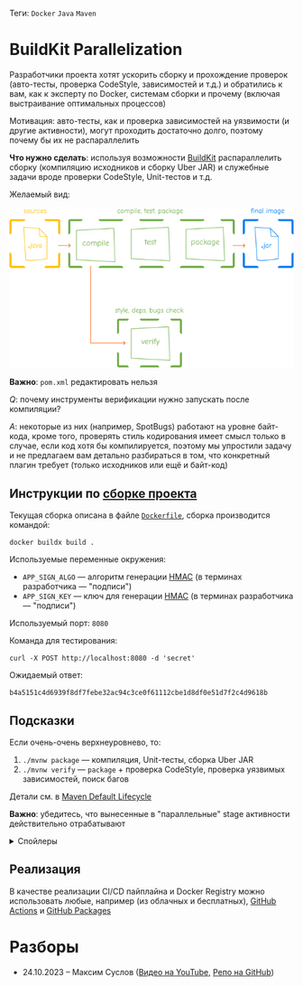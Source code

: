 Теги: `Docker` `Java` `Maven`

# BuildKit Parallelization

Разработчики проекта хотят ускорить сборку и прохождение проверок (авто-тесты, проверка CodeStyle, зависимостей и т.д.) и обратились к вам, как к эксперту по Docker, системам сборки и прочему (включая выстраивание оптимальных процессов)

Мотивация: авто-тесты, как и проверка зависимостей на уязвимости (и другие активности), могут проходить достаточно долго, поэтому почему бы их не распараллелить

**Что нужно сделать**: используя возможности [BuildKit](https://docs.docker.com/build/buildkit/) распараллелить сборку (компиляцию исходников и сборку Uber JAR) и служебные задачи вроде проверки CodeStyle, Unit-тестов и т.д.

Желаемый вид:

![](assets/pipeline.png)

**Важно**: `pom.xml` редактировать нельзя

*Q*: почему инструменты верификации нужно запускать после компиляции?

*A*: некоторые из них (например, SpotBugs) работают на уровне байт-кода, кроме того, проверять стиль кодирования имеет смысл только в случае, если код хотя бы компилируется, поэтому мы упростили задачу и не предлагаем вам детально разбираться в том, что конкретный плагин требует (только исходников или ещё и байт-код)

## Инструкции по [сборке проекта](https://maven.apache.org/guides/introduction/introduction-to-the-lifecycle.html)

Текущая сборка описана в файле [`Dockerfile`](Dockerfile), сборка производится командой:

```shell
docker buildx build .
```

Используемые переменные окружения:
* `APP_SIGN_ALGO` &mdash; алгоритм генерации [HMAC](https://www.rfc-editor.org/rfc/rfc2104) (в терминах разработчика &mdash; "подписи")
* `APP_SIGN_KEY` &mdash; ключ для генерации [HMAC](https://www.rfc-editor.org/rfc/rfc2104) (в терминах разработчика &mdash; "подписи")

Используемый порт: `8080`

Команда для тестирования:
```shell
curl -X POST http://localhost:8080 -d 'secret'
```

Ожидаемый ответ:
```shell
b4a5151c4d6939f8df7febe32ac94c3ce0f61112cbe1d8df0e51d7f2c4d9618b
```

## Подсказки

Если очень-очень верхнеуровнево, то:

1. `./mvnw package` &mdash; компиляция, Unit-тесты, сборка Uber JAR
2. `./mvnw verify` &mdash; `package` + проверка CodeStyle, проверка уязвимых зависимостей, поиск багов

Детали см. в [Maven Default Lifecycle](https://maven.apache.org/guides/introduction/introduction-to-the-lifecycle.html#default-lifecycle)

**Важно**: убедитесь, что вынесенные в "параллельные" stage активности действительно отрабатывают

<details>
<summary>Спойлеры</summary>

Вполне возможно, что BuildKit оптимизирует сборку таким образом, что при определённых условиях "параллельные" stage запускаться не будут
</details>

## Реализация

В качестве реализации CI/CD пайплайна и Docker Registry можно использовать любые, например (из облачных и бесплатных), [GitHub Actions](https://docs.github.com/en/actions) и [GitHub Packages](https://docs.github.com/packages)

# Разборы

* 24.10.2023 &ndash; Максим Суслов ([Видео на YouTube](https://www.youtube.com/watch?v=VVSLdUfa_Js), [Репо на GitHub](https://github.com/maxx27/slurm-devopscases/tree/buildkit-parallelization-solution))
